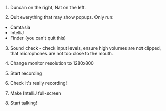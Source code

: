 1. Duncan on the right, Nat on the left.

2. Quit everything that may show popups. Only run:
 * Camtasia
 * IntelliJ
 * Finder (you can't quit this)

3. Sound check - check input levels, ensure high volumes are not clipped, that microphones are not too close to the mouth.

4. Change monitor resolution to 1280x800

5. Start recording

6. Check it's really recording!

7. Make IntelliJ full-screen

8. Start talking!
